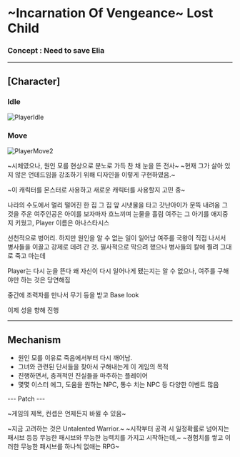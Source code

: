 # ~Incarnation Of Vengeance~ Lost Child 
### Concept : Need to save Elia

---

## [Character]

### Idle

![PlayerIdle](https://github.com/hadongkyoun/Incarnation-Of-Vengeance/assets/72578757/08bfb651-411a-48de-98a2-ec82b587b390)


### Move

![PlayerMove2](https://github.com/hadongkyoun/Incarnation-Of-Vengeance/assets/72578757/0914ffa3-a547-421c-bc4c-040301708a33)


~시체였으나, 원인 모를 현상으로 분노로 가득 찬 채 눈을 뜬 전사~
~현재 그가 살아 있지 않은 언데드임을 강조하기 위해 디자인을 이렇게 구현하였음.~

~이 캐릭터를 몬스터로 사용하고 새로운 캐릭터를 사용할지 고민 중~

나라의 수도에서 멀리 떨어진 한 집
그 집 앞 시냇물을 타고 갓난아이가 문뜩 내려옴 
그것을 주운 여주인공은 아이를 보자마자 흐느끼며 눈물을 흘림
여주는 그 아기를  애지중지 키웠고, Player 이름은 아나스타시스

선천적으로 벙어리.
하지만 원인을 알 수 없는 일이 일어남
여주를 국왕이 직접 나서서 병사들을 이끌고 강제로 데려 간 것.
필사적으로 막으려 했으나 병사들의 칼에 찔려 그대로 죽고 마는데

Player는 다시 눈을 뜬다
왜 자신이 다시 일어나게 됐는지는 알 수 없으나, 여주를 구해야만 하는 것은 당연해짐

중간에 조력자를 만나서 무기 등을 받고 Base look 

이제 성을 향해 진행




---
## Mechanism
- 원인 모를 이유로 죽음에서부터 다시 깨어남.
- 그녀와 관련된 단서들을 찾아서 구해내는게 이 게임의 목적
- 진행하면서, 충격적인 진실들을 마주하는 플레이어
- 몇몇 이스터 에그, 도움을 원하는 NPC, 통수 치는 NPC 등 다양한 이벤트 많음


--- Patch ---

~게임의 제목, 컨셉은 언제든지 바뀔 수 있음~

~지금 고려하는 것은 Untalented Warrior.~
~시작부터 공격 시 일정확률로 넘어지는 패시브 등등 무능한 패시브와 무능한 능력치를 가지고 시작하는데,~
~경험치를 쌓고 이러한 무능한 패시브를 하나씩 없애는 RPG~


